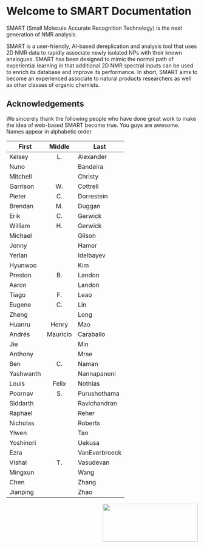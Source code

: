 # Welcome to SMART Documentation

SMART (Small Molecule Accurate Recognition Technology) is the next generation of NMR analysis. 

SMART is a user-friendly, AI-based dereplication and analysis tool that uses 2D NMR data to rapidly associate newly isolated NPs with their known analogues. SMART has been designed to mimic the normal path of experiential learning in that additional 2D NMR spectral inputs can be used to enrich its database and improve its performance. In short, SMART aims to become an experienced associate to natural products researchers as well as other classes of organic chemists.

## Acknowledgements

We sincerely thank the following people who have done great work to make the idea of web-based SMART become true. You guys are awesome. 
Names appear in alphabetic order.

| First     |  Middle  | Last         |
|-----------|:--------:|--------------|
| Kelsey    |    L.    | Alexander    |
| Nuno      |          | Bandeira     |
| Mitchell  |          | Christy      |
| Garrison  |    W.    | Cottrell     |
| Pieter    |    C.    | Dorrestein   |
| Brendan   |    M.    | Duggan       |
| Erik      |    C.    | Gerwick      |
| William   |    H.    | Gerwick      |
| Michael   |          | Gilson       |
| Jenny     |          | Hamer        |
| Yerlan    |          | Idelbayev    |
| Hyunwoo   |          | Kim          |
| Preston   |    B.    | Landon       |
| Aaron     |          | Landon       |
| Tiago     |    F.    | Leao         |
| Eugene    |    C.    | Lin          |
| Zheng     |          | Long         |
| Huanru    |   Henry  | Mao          |
| Andrés    | Mauricio | Caraballo    |
| Jie       |          | Min          |
| Anthony   |          | Mrse         |
| Ben       |    C.    | Naman        |
| Yashwanth |          | Nannapaneni  |
| Louis     |   Felix  | Nothias      |
| Poornav   |    S.    | Purushothama |
| Siddarth  |          | Ravichandran |
| Raphael   |          | Reher        |
| Nicholas  |          | Roberts      |
| Yiwen     |          | Tao          |
| Yoshinori |          | Uekusa       |
| Ezra      |          | VanEverbroeck|
| Vishal    |    T.    | Vasudevan    |
| Mingxun   |          | Wang         |
| Chen      |          | Zhang        |
| Jianping  |          | Zhao         |

<img src="/Images/SMART_logo_12_1.png" align="right" width="250" height="100" >
